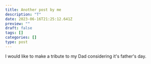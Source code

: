 ```yaml
---
title: Another post by me
description: "T"
date: 2023-06-16T21:25:12.641Z
preview: ""
draft: false
tags: []
categories: []
type: post
---
```

I would like to make a tribute to my Dad considering it's father's day.
